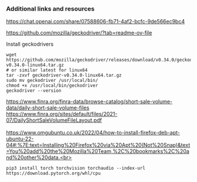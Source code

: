
### Additional links and resources

https://chat.openai.com/share/07588606-fb71-4af2-bcfc-9de566ec9bc4<br>

https://github.com/mozilla/geckodriver/?tab=readme-ov-file<br>

Install geckodrivers
```
wget https://github.com/mozilla/geckodriver/releases/download/v0.34.0/geckodriver-v0.34.0-linux64.tar.gz  
# or similar latest for linux64
tar -zxvf geckodriver-v0.34.0-linux64.tar.gz
sudo mv geckodriver /usr/local/bin/
chmod +x /usr/local/bin/geckodriver
geckodriver --version
```

https://www.finra.org/finra-data/browse-catalog/short-sale-volume-data/daily-short-sale-volume-files<br>
https://www.finra.org/sites/default/files/2021-07/DailyShortSaleVolumeFileLayout.pdf<br>
<br>
https://www.omgubuntu.co.uk/2022/04/how-to-install-firefox-deb-apt-ubuntu-22-04#:%7E:text=Installing%20Firefox%20via%20Apt%20(Not%20Snap)&text=You%20add%20the%20Mozilla%20Team,%2C%20bookmarks%2C%20and%20other%20data.<br>

`pip3 install torch torchvision torchaudio --index-url https://download.pytorch.org/whl/cpu`
